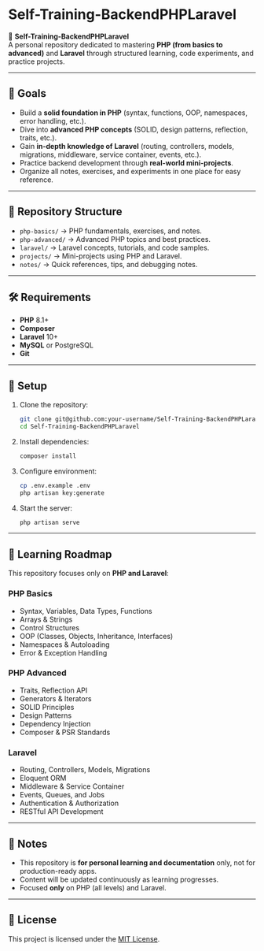 
# Self-Training-BackendPHPLaravel

📘 **Self-Training-BackendPHPLaravel**  
A personal repository dedicated to mastering **PHP (from basics to advanced)** and **Laravel** through structured learning, code experiments, and practice projects.

---

## 🎯 Goals
- Build a **solid foundation in PHP** (syntax, functions, OOP, namespaces, error handling, etc.).
- Dive into **advanced PHP concepts** (SOLID, design patterns, reflection, traits, etc.).
- Gain **in-depth knowledge of Laravel** (routing, controllers, models, migrations, middleware, service container, events, etc.).
- Practice backend development through **real-world mini-projects**.
- Organize all notes, exercises, and experiments in one place for easy reference.

---

## 📂 Repository Structure
- `php-basics/` → PHP fundamentals, exercises, and notes.
- `php-advanced/` → Advanced PHP topics and best practices.
- `laravel/` → Laravel concepts, tutorials, and code samples.
- `projects/` → Mini-projects using PHP and Laravel.
- `notes/` → Quick references, tips, and debugging notes.

---

## 🛠️ Requirements
- **PHP** 8.1+
- **Composer**
- **Laravel** 10+
- **MySQL** or PostgreSQL
- **Git**

---

## 🚀 Setup
1. Clone the repository:
   ```bash
   git clone git@github.com:your-username/Self-Training-BackendPHPLaravel.git
   cd Self-Training-BackendPHPLaravel
   ```

2. Install dependencies:
   ```bash
   composer install
   ```

3. Configure environment:
   ```bash
   cp .env.example .env
   php artisan key:generate
   ```

4. Start the server:
   ```bash
   php artisan serve
   ```

---

## 🧩 Learning Roadmap
This repository focuses only on **PHP and Laravel**:

### PHP Basics
- Syntax, Variables, Data Types, Functions
- Arrays & Strings
- Control Structures
- OOP (Classes, Objects, Inheritance, Interfaces)
- Namespaces & Autoloading
- Error & Exception Handling

### PHP Advanced
- Traits, Reflection API
- Generators & Iterators
- SOLID Principles
- Design Patterns
- Dependency Injection
- Composer & PSR Standards

### Laravel
- Routing, Controllers, Models, Migrations
- Eloquent ORM
- Middleware & Service Container
- Events, Queues, and Jobs
- Authentication & Authorization
- RESTful API Development

---

## 📌 Notes
- This repository is **for personal learning and documentation** only, not for production-ready apps.
- Content will be updated continuously as learning progresses.
- Focused **only** on PHP (all levels) and Laravel.

---

## 📜 License
This project is licensed under the [MIT License](LICENSE).
